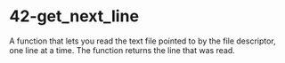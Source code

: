 # 42-get_next_line
A function that lets you read the text file pointed to by the file descriptor, one line at a time. The function returns the line that was read.
